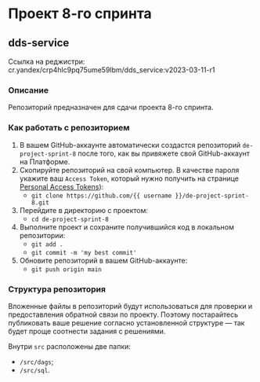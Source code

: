 # Проект 8-го спринта

## dds-service

Ссылка на реджистри: cr.yandex/crp4hlc9pq75ume59lbm/dds_service:v2023-03-11-r1

### Описание
Репозиторий предназначен для сдачи проекта 8-го спринта.

### Как работать с репозиторием
1. В вашем GitHub-аккаунте автоматически создастся репозиторий `de-project-sprint-8` после того, как вы привяжете свой GitHub-аккаунт на Платформе.
2. Скопируйте репозиторий на свой компьютер. В качестве пароля укажите ваш `Access Token`, который нужно получить на странице [Personal Access Tokens](https://github.com/settings/tokens)):
	* `git clone https://github.com/{{ username }}/de-project-sprint-8.git`
3. Перейдите в директорию с проектом: 
	* `cd de-project-sprint-8`
4. Выполните проект и сохраните получившийся код в локальном репозитории:
	* `git add .`
	* `git commit -m 'my best commit'`
5. Обновите репозиторий в вашем GitHub-аккаунте:
	* `git push origin main`

### Структура репозитория
Вложенные файлы в репозиторий будут использоваться для проверки и предоставления обратной связи по проекту. Поэтому постарайтесь публиковать ваше решение согласно установленной структуре — так будет проще соотнести задания с решениями.

Внутри `src` расположены две папки:
- `/src/dags`;
- `/src/sql`.
